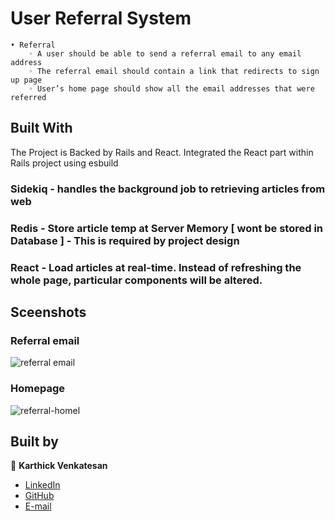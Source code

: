 # User Referral System

    • Referral
        ◦ A user should be able to send a referral email to any email address
        ◦ The referral email should contain a link that redirects to sign up page
        ◦ User’s home page should show all the email addresses that were referred

## Built With

The Project is Backed by Rails and React. Integrated the React part within Rails project using esbuild

### Sidekiq - handles the background job to retrieving articles from web

### Redis - Store article temp at Server Memory [ wont be stored in Database ] - This is required by project design

### React - Load articles at real-time. Instead of refreshing the whole page, particular components will be altered.


## Sceenshots

### Referral email

![referral email](https://user-images.githubusercontent.com/5237154/259068707-fbba39d3-5776-4a2e-adc1-7804534788eb.jpg)

### Homepage

![referral-homel](https://github.com/karthi07/direct_shifts_app/assets/5237154/9f6a2f03-338a-42f5-b5a3-ac98bf2ae669)


## Built by

👤 **Karthick Venkatesan**

- [LinkedIn](https://www.linkedin.com/in/karthickvenkadesan/)
- [GitHub](https://github.com/karthi07)
- [E-mail](itkarthi02@gmail.com)
